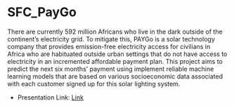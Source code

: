 # SFC_PayGo

There are currently 592 million Africans who live in the dark outside of the continent’s electricity grid. To mitigate this, PAYGo is a solar technology company that provides emission-free electricity access for civilians in Africa who are habituated outside urban settings that do not have access to electricity in an incremented affordable payment plan. This project aims to predict the next six months' payment using implement reliable machine learning models that are based on various socioeconomic data associated with each customer signed up for this solar lighting system. 

* Presentation Link:
<a href="https://docs.google.com/presentation/d/e/2PACX-1vR-EJ--9JmkaOomt7Dr3eB_7PTNLfPuhgDdnIl_3BgOCoNz5y2UPUcmgwbwgup6VAMULY_QthHii0cq/pub?start=false&loop=false&delayms=3000" target="_blank">Link</a>
